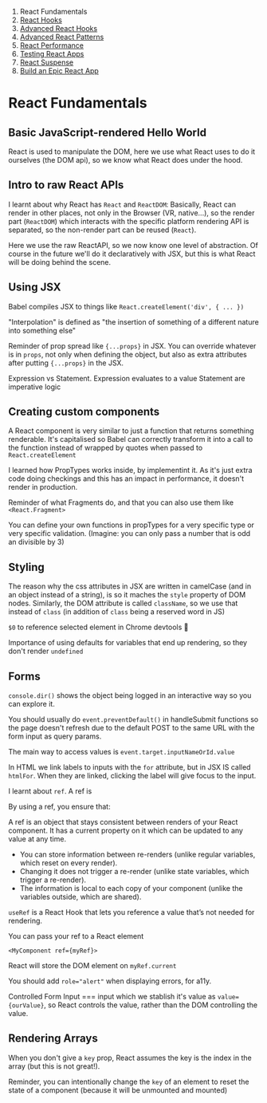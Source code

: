 1. React Fundamentals
2. [React Hooks](./react-hooks.md)
3. [Advanced React Hooks](./advanced-react-hooks.md)
4. [Advanced React Patterns](./advanced-react-patterns.md)
5. [React Performance](./react-performance.md)
6. [Testing React Apps](./testing-react-apps.md)
7. [React Suspense](./react-suspense.md)
8. [Build an Epic React App](./build-an-epic-react-app.md)

# React Fundamentals

## Basic JavaScript-rendered Hello World

React is used to manipulate the DOM, here we use what React uses to do it
ourselves (the DOM api), so we know what React does under the hood.

## Intro to raw React APIs

I learnt about why React has `React` and `ReactDOM`: Basically, React can render
in other places, not only in the Browser (VR, native...), so the render part
(`ReactDOM`) which interacts with the specific platform rendering API is
separated, so the non-render part can be reused (`React`).

Here we use the raw ReactAPI, so we now know one level of abstraction. Of course
in the future we'll do it declaratively with JSX, but this is what React will be
doing behind the scene.

## Using JSX

Babel compiles JSX to things like `React.createElement('div', { ... })`

"Interpolation" is defined as "the insertion of something of a different nature
into something else"

Reminder of prop spread like `{...props}` in JSX. You can override whatever is
in `props`, not only when defining the object, but also as extra attributes
after putting `{...props}` in the JSX.

Expression vs Statement. Expression evaluates to a value Statement are
imperative logic

## Creating custom components

A React component is very similar to just a function that returns something
renderable. It's capitalised so Babel can correctly transform it into a call to
the function instead of wrapped by quotes when passed to `React.createElement`

I learned how PropTypes works inside, by implementint it. As it's just extra
code doing checkings and this has an impact in performance, it doesn't render in
production.

Reminder of what Fragments do, and that you can also use them like
`<React.Fragment>`

You can define your own functions in propTypes for a very specific type or very
specific validation. (Imagine: you can only pass a number that is odd an
divisible by 3)

## Styling

The reason why the css attributes in JSX are written in camelCase (and in an
object instead of a string), is so it maches the `style` property of DOM nodes.
Similarly, the DOM attribute is called `className`, so we use that instead of
`class` (in addition of `class` being a reserved word in JS)

`$0` to reference selected element in Chrome devtools 🤯

Importance of using defaults for variables that end up rendering, so they don't
render `undefined`

## Forms

`console.dir()` shows the object being logged in an interactive way so you can
explore it.

You should usually do `event.preventDefault()` in handleSubmit functions so the
page doesn't refresh due to the default POST to the same URL with the form input
as query params.

The main way to access values is `event.target.inputNameOrId.value`

In HTML we link labels to inputs with the `for` attribute, but in JSX IS called
`htmlFor`. When they are linked, clicking the label will give focus to the
input.

I learnt about `ref`. A ref is

By using a ref, you ensure that:

A ref is an object that stays consistent between renders of your React
component. It has a current property on it which can be updated to any value at
any time.

- You can store information between re-renders (unlike regular variables, which
  reset on every render).
- Changing it does not trigger a re-render (unlike state variables, which
  trigger a re-render).
- The information is local to each copy of your component (unlike the variables
  outside, which are shared).

`useRef` is a React Hook that lets you reference a value that’s not needed for
rendering.

You can pass your ref to a React element

```
<MyComponent ref={myRef}>
```

React will store the DOM element on `myRef.current`

You should add `role="alert"` when displaying errors, for a11y.

Controlled Form Input === input which we stablish it's value as
`value={ourValue}`, so React controls the value, rather than the DOM controlling
the value.

## Rendering Arrays

When you don't give a `key` prop, React assumes the key is the index in the
array (but this is not great!).

Reminder, you can intentionally change the `key` of an element to reset the
state of a component (because it will be unmounted and mounted)
